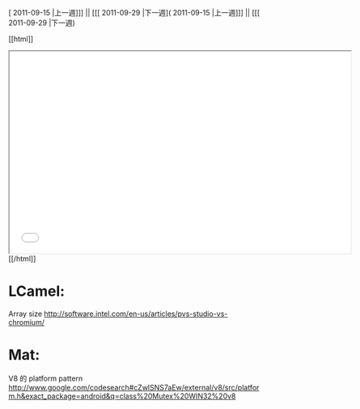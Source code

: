 [ 2011-09-15 |上一週]]] || [[[ 2011-09-29 |下一週]( 2011-09-15 |上一週]]] || [[[ 2011-09-29 |下一週)



[[html]]
<iframe src='<http://pad.hackingthursday.org>  ?showControls=true&showChat=true&showLineNumbers=true&useMonospaceFont=false' width=675 height=400></iframe>
[[/html]]


# LCamel:

Array size
<http://software.intel.com/en-us/articles/pvs-studio-vs-chromium/>  
# Mat:

V8 的 platform pattern
<http://www.google.com/codesearch#cZwlSNS7aEw/external/v8/src/platform.h&exact_package=android&q=class%20Mutex%20WIN32%20v8>  